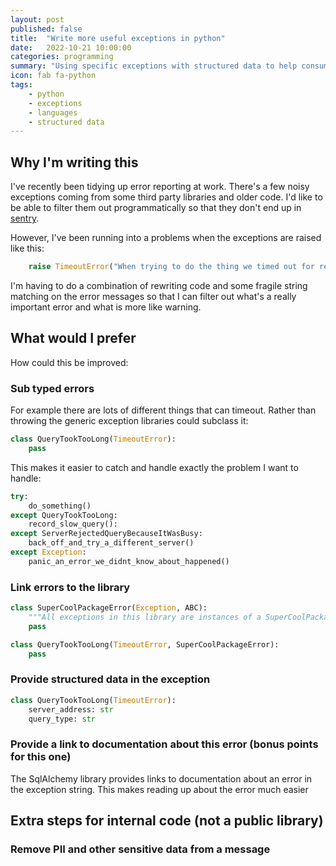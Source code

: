 ```yaml
---
layout: post
published: false
title:  "Write more useful exceptions in python"
date:   2022-10-21 10:00:00
categories: programming
summary: "Using specific exceptions with structured data to help consumers of your exceptions"
icon: fab fa-python
tags:
    - python
    - exceptions
    - languages
    - structured data
---
```


## Why I'm writing this

I've recently been tidying up error reporting at work. There's a few noisy exceptions
coming from some third party libraries and older code. I'd like to be able to
filter them out programmatically so that they don't end up in [sentry](https://sentry.io/).

However, I've been running into a problems when the exceptions are raised like this:

```python
    raise TimeoutError("When trying to do the thing we timed out for reason X")
```

I'm having to do a combination of rewriting code and some fragile string matching on the error messages so that I can filter out what's a really important error and what is more like warning.

## What would I prefer
How could this be improved:

### Sub typed errors
For example there are lots of different things that can timeout. Rather than throwing the generic exception libraries could subclass it:

```python
class QueryTookTooLong(TimeoutError):
    pass
```

This makes it easier to catch and handle exactly the problem I want to handle:

```python
try:
    do_something()
except QueryTookTooLong:
    record_slow_query():
except ServerRejectedQueryBecauseItWasBusy:
    back_off_and_try_a_different_server()
except Exception:
    panic_an_error_we_didnt_know_about_happened()
```


### Link errors to the library
```python
class SuperCoolPackageError(Exception, ABC):
    """All exceptions in this library are instances of a SuperCoolPackageError"""
    pass

class QueryTookTooLong(TimeoutError, SuperCoolPackageError):
    pass
```

### Provide structured data in the exception
```python
class QueryTookTooLong(TimeoutError):
    server_address: str
    query_type: str
```

### Provide a link to documentation about this error (bonus points for this one)
The SqlAlchemy library provides links to documentation about an error in the exception string. This makes reading up about the error much easier

## Extra steps for internal code (not a public library)

### Remove PII and other sensitive data from a message